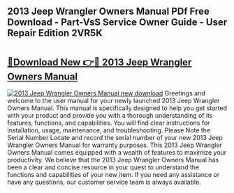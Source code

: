 ## 2013 Jeep Wrangler Owners Manual PDf Free Download - Part-VsS Service Owner Guide - User Repair Edition 2VR5K

# <h2><a href="http://bc19708.oget.top/?id=2013+Jeep+Wrangler+Owners+Manual">🔗Download New 👉🔴 2013 Jeep Wrangler Owners Manual</a></h2>

[![2013 Jeep Wrangler Owners Manual new download](https://i.imgur.com/5g1atiW.png)](http://bc19708.oget.top/?id=2013+Jeep+Wrangler+Owners+Manual)
Greetings and welcome to the user manual for your newly launched 2013 Jeep Wrangler Owners Manual. This manual is specifically designed to help you get started with your product and provide you with a thorough understanding of its features, functions, and capabilities. You will find clear instructions for installation, usage, maintenance, and troubleshooting. Please Note the Serial Number Locate and record the serial number of your new 2013 Jeep Wrangler Owners Manual for warranty purposes. This 2013 Jeep Wrangler Owners Manual comes equipped with a wealth of features to maximize your productivity. We believe that the 2013 Jeep Wrangler Owners Manual has been a clear and concise resource in your quest to understand the functions and capabilities of your new item. If you need any assistance or have any questions, our customer service team is always available.
